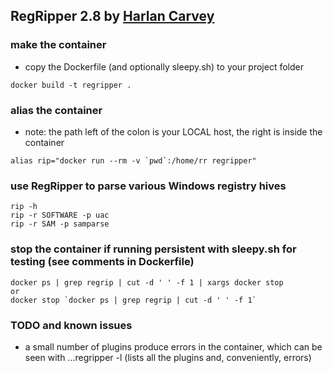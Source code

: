 ## RegRipper 2.8 by [Harlan Carvey](https://github.com/keydet89)

### make the container
- copy the Dockerfile (and optionally sleepy.sh) to your project folder
```
docker build -t regripper .
```

### alias the container
- note:  the path left of the colon is your LOCAL host, the right is inside the container
```
alias rip="docker run --rm -v `pwd`:/home/rr regripper"
```

### use RegRipper to parse various Windows registry hives
```
rip -h
rip -r SOFTWARE -p uac
rip -r SAM -p samparse
```

### stop the container if running persistent with sleepy.sh for testing (see comments in Dockerfile)
```
docker ps | grep regrip | cut -d ' ' -f 1 | xargs docker stop
or
docker stop `docker ps | grep regrip | cut -d ' ' -f 1`
```

### TODO and known issues
- a small number of plugins produce errors in the container, which can be seen with ...regripper -l (lists all the plugins and, conveniently, errors)
